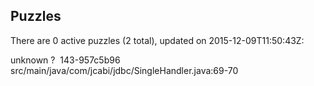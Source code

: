 ## Puzzles

There are 0 active puzzles (2 total), updated on 2015-12-09T11:50:43Z:

unknown ?
&nbsp;143-957c5b96 src/main/java/com/jcabi/jdbc/SingleHandler.java:69-70
